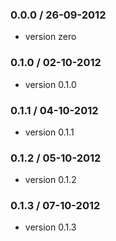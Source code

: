 ### 0.0.0 / 26-09-2012

 - version zero

### 0.1.0 / 02-10-2012

 - version 0.1.0

### 0.1.1 / 04-10-2012

 - version 0.1.1

### 0.1.2 / 05-10-2012

 - version 0.1.2

### 0.1.3 / 07-10-2012

 - version 0.1.3